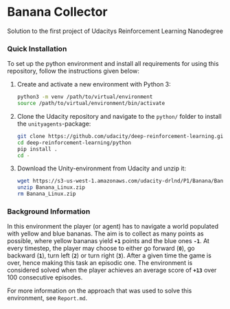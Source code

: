 # Banana Collector
Solution to the first project of Udacitys Reinforcement Learning Nanodegree

### Quick Installation

To set up the python environment and install all requirements for using this repository, follow the instructions given below:
1. Create and activate a new environment with Python 3:
    ```bash
    python3 -m venv /path/to/virtual/environment
    source /path/to/virtual/environment/bin/activate
    ```
2. Clone the Udacity repository and navigate to the `python/` folder to install the `unityagents`-package:
    ```bash
    git clone https://github.com/udacity/deep-reinforcement-learning.git
    cd deep-reinforcement-learning/python
    pip install .
    cd -
    ```
3. Download the Unity-environment from Udacity and unzip it:
    ```bash
    wget https://s3-us-west-1.amazonaws.com/udacity-drlnd/P1/Banana/Banana_Linux.zip
    unzip Banana_Linux.zip
    rm Banana_Linux.zip
    ```



### Background Information
In this environment the player (or agent) has to navigate a world populated with yellow and blue bananas. The aim is to collect as many points as possible, where yellow bananas yield **`+1`** points and the blue ones **`-1`**. At every timestep, the player may choose to either go forward (**`0`**), go backward (**`1`**), turn left (**`2`**) or turn right (**`3`**). After a given time the game is over, hence making this task an episodic one. The environment is considered solved when the player achieves an average score of **`+13`** over 100 consecutive episodes.

For more information on the approach that was used to solve this environment, see `Report.md`.
